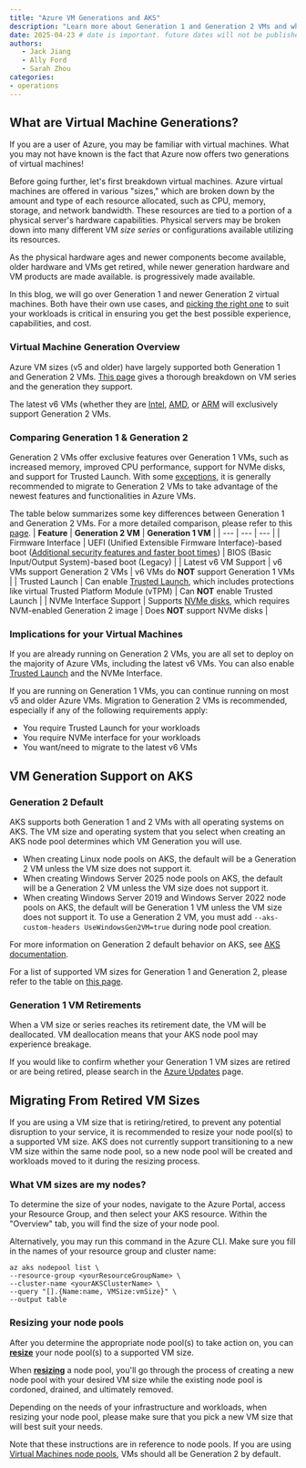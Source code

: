 ```yaml
---
title: "Azure VM Generations and AKS"
description: "Learn more about Generation 1 and Generation 2 VMs and what they offer, differences between them, upcoming Generation 1 VM retirements, and how to move your AKS workloads to Generation 2 VMs."
date: 2025-04-23 # date is important. future dates will not be published
authors: 
   - Jack Jiang
   - Ally Ford
   - Sarah Zhou
categories: 
- operations
---
```

## What are Virtual Machine Generations?

If you are a user of Azure, you may be familiar with virtual machines. What you may not have known is the fact that Azure now offers two generations of virtual machines! 

Before going further, let's first breakdown virtual machines. Azure virtual machines are offered in various "sizes," which are broken down by the amount and type of each resource allocated, such as CPU, memory, storage, and network bandwidth. These resources are
tied to a portion of a physical server's hardware capabilities. Physical servers may be broken down into many different VM *size series* or
configurations available utilizing its resources. 

As the physical hardware ages and newer components become available, older hardware and VMs get retired, while newer generation hardware and VM products are made available.
is progressively made available. 

In this blog, we will go over Generation 1 and newer Generation 2 virtual machines. Both have their own use cases, and [picking the right one](https://learn.microsoft.com/windows-server/virtualization/hyper-v/plan/should-i-create-a-generation-1-or-2-virtual-machine-in-hyper-v) 
to suit your workloads is critical in ensuring you get the best possible experience, capabilities, and cost.  

### Virtual Machine Generation Overview

Azure VM sizes (v5 and older) have largely supported both Generation 1 and Generation 2 VMs. [This page](https://learn.microsoft.com/azure/virtual-machines/generation-2)
gives a thorough breakdown on VM series and the generation they support. 

The latest v6 VMs (whether they are 
[Intel](https://techcommunity.microsoft.com/blog/azurecompute/announcing-general-availability-of-azure-dlde-v6-vms-powered-by-intel-emr-proces/4376186), 
[AMD](https://techcommunity.microsoft.com/blog/azurecompute/new-daeafav6-vms-with-increased-performance-and-azure-boost-are-now-generally-av/4309381), or 
[ARM](https://azure.microsoft.com/blog/azure-cobalt-100-based-virtual-machines-are-now-generally-available/?msockid=150f515112e461e5201d45b1136e602c)
will exclusively support Generation 2 VMs.

### Comparing Generation 1 & Generation 2
Generation 2 VMs offer exclusive features over Generation 1 VMs, such as increased memory, improved CPU performance, support for NVMe disks, and support for Trusted 
Launch. With some [exceptions](https://learn.microsoft.com/windows-server/virtualization/hyper-v/plan/should-i-create-a-generation-1-or-2-virtual-machine-in-hyper-v),
it is generally recommended to migrate to Generation 2 VMs to take advantage of the newest features and functionalities in Azure VMs.

The table below summarizes some key differences between Generation 1 and Generation 2 VMs. For a more detailed comparison, please refer to this [page](https://learn.microsoft.com/previous-versions/windows/it-pro/windows-server-2012-R2-and-2012/dn282285(v=ws.11)).
| **Feature** | **Generation 2 VM** | **Generation 1 VM** |
| --- | --- | --- |
| Firmware Interface | UEFI (Unified Extensible Firmware Interface)-based boot ([Additional security features and faster boot times](https://learn.microsoft.com/en-us/windows-hardware/design/device-experiences/oem-uefi#uefi-benefits)) | BIOS (Basic Input/Output System)-based boot (Legacy) |
| Latest v6 VM Support | v6 VMs support Generation 2 VMs | v6 VMs do **NOT** support Generation 1 VMs |
| Trusted Launch | Can enable [Trusted Launch](https://learn.microsoft.com/azure/virtual-machines/trusted-launch), which includes protections like virtual Trusted Platform Module (vTPM) | Can **NOT** enable Trusted Launch |
| NVMe Interface Support | Supports [NVMe disks](https://learn.microsoft.com/azure/virtual-machines/nvme-overview), which requires NVM-enabled Generation 2 image | Does **NOT** support NVMe disks |

### Implications for your Virtual Machines
If you are already running on Generation 2 VMs, you are all set to deploy on the majority of Azure VMs, including the latest v6 VMs. You can also enable [Trusted Launch](https://learn.microsoft.com/azure/aks/use-trusted-launch) and the NVMe Interface. 

If you are running on Generation 1 VMs, you can continue running on most v5 and older Azure VMs. Migration to Generation 2 VMs is recommended, especially if any of the following requirements apply: 
- You require Trusted Launch for your workloads 
- You require NVMe interface for your workloads
- You want/need to migrate to the latest v6 VMs 

## VM Generation Support on AKS

### Generation 2 Default

AKS supports both Generation 1 and 2 VMs with all operating systems on AKS. The VM size and operating system that you select when creating an AKS node pool determines which VM Generation you will use. 
- When creating Linux node pools on AKS, the default will be a Generation 2 VM unless the VM size does not support it. 
- When creating Windows Server 2025 node pools on AKS, the default will be a Generation 2 VM unless the VM size does not support it.  
- When creating Windows Server 2019 and Windows Server 2022 node pools on AKS, the default will be Generation 1 VM unless the VM size does not support it. To use a Generation 2 VM, you must add `--aks-custom-headers UseWindowsGen2VM=true` during node pool creation. 

For more information on Generation 2 default behavior on AKS, see [AKS documentation](https://learn.microsoft.com/azure/aks/generation-2-vm).

For a list of supported VM sizes for Generation 1 and Generation 2, please refer to the table on [this page](https://learn.microsoft.com/azure/virtual-machines/generation-2#generation-2-vm-sizes).

### Generation 1 VM Retirements
When a VM size or series reaches its retirement date, the VM will be deallocated. VM deallocation means that your AKS node pool may experience breakage.

If you would like to confirm whether your Generation 1 VM sizes are retired or are being retired, please search in the [Azure Updates](https://azure.microsoft.com/updates) 
page.

## Migrating From Retired VM Sizes

If you are using a VM size that is retiring/retired, to prevent any potential disruption to your service, it is recommended to resize your node pool(s) to a supported VM size. AKS does not currently support transitioning to a new VM size within the same node pool, so a new node pool will be created and workloads moved to it during the resizing process. 

### What VM sizes are my nodes?
To determine the size of your nodes, navigate to the Azure Portal, access your Resource Group, and then select your AKS resource. Within the "Overview" tab, you will find the size of your node pool.


Alternatively, you may run this command in the Azure CLI. Make sure you fill in the names of your resource group and cluster name: 
```azurecli-interactive
az aks nodepool list \
--resource-group <yourResourceGroupName> \ 
--cluster-name <yourAKSClusterName> \ 
--query "[].{Name:name, VMSize:vmSize}" \ 
--output table 
```

### Resizing your node pools
After you determine the appropriate node pool(s) to take action on, you can [**resize**](https://learn.microsoft.com/azure/aks/resize-node-pool?tabs=azure-cli) your node pool(s) to a supported VM size.


When [**resizing**](https://learn.microsoft.com/azure/aks/resize-node-pool?tabs=azure-cli) a node pool, you'll go through the process of creating a new node
pool with your desired VM size while the existing node pool is cordoned, drained, and ultimately removed.

Depending on the needs of your infrastructure and workloads, when resizing your node pool, please make sure that you pick a new VM size that will best suit your needs.

Note that these instructions are in reference to node pools. If you are using [Virtual Machines node pools](https://learn.microsoft.com/en-us/azure/aks/virtual-machines-node-pools), VMs should all be Generation 2 by default.

